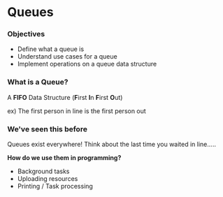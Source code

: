 # Queues

### Objectives

- Define what a queue is
- Understand use cases for a queue
- Implement operations on a queue data structure

 ### What is a Queue?

A **FIFO** Data Structure (**F**irst **I**n **F**irst **O**ut)

ex) The first person in line is the first person out

### We've seen this before

Queues exist everywhere! Think about the last time you waited in line.....

**How do we use them in programming?**

- Background tasks
- Uploading resources
- Printing / Task processing

